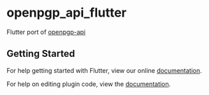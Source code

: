 # openpgp_api_flutter

Flutter port of [openpgp-api](https://github.com/open-keychain/openpgp-api)

## Getting Started

For help getting started with Flutter, view our online
[documentation](https://flutter.io/).

For help on editing plugin code, view the [documentation](https://flutter.io/platform-plugins/#edit-code).
